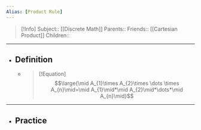 ```yaml
---
Alias: [Product Rule]
---
```

> [!Info]
> Subject:: [[Discrete Math]]
> Parents:: 
> Friends:: [[Cartesian Product]]
> Children:: 
---
- ## Definition
	- > [!Equation]
	  > $$\large{\mid A_{1}\times A_{2}\times \dots \times A_{n}\mid=\mid A_{1}\mid*\mid A_{2}\mid*\dots*\mid A_{n}\mid}$$
---
- ## Practice
